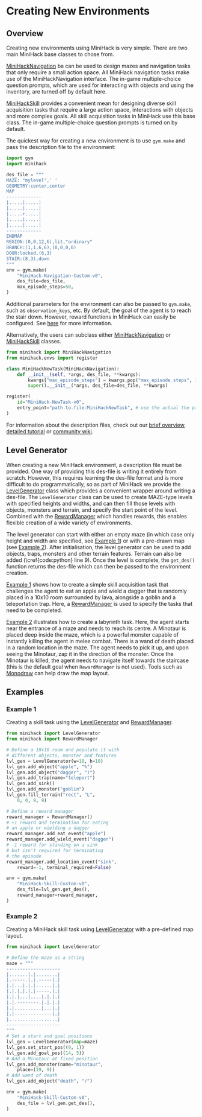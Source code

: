 # Creating New Environments

## Overview

Creating new environments using MiniHack is very simple. There are two main MiniHack base classes to chose from.

[MiniHackNavigation](../api/minihack.html#minihack.MiniHackNavigation) ba can be used to design mazes and navigation tasks that only require a small action space. All MiniHack navigation tasks make use of the MiniHackNavigation interface. The in-game multiple-choice question prompts, which are used for interacting with objects and using the inventory, are turned off by default here.

[MiniHackSkill](../api/minihack.html#minihack.MiniHackSkill) provides a convenient mean for designing diverse skill acquisition tasks that require a large action space, interactions with objects and more complex goals. All skill acquisition tasks in MiniHack use this base class. The in-game multiple-choice question prompts is turned on by default.

The quickest way for creating a new environment is to use `gym.make` and pass the description file to the environment:
```python
import gym
import minihack

des_file = """
MAZE: "mylevel",' '
GEOMETRY:center,center
MAP
-------------
|.....|.....|
|.....|.....|
|.....+.....|
|.....|.....|
|.....|.....|
-------------
ENDMAP
REGION:(0,0,12,6),lit,"ordinary"
BRANCH:(1,1,6,6),(0,0,0,0)
DOOR:locked,(6,3)
STAIR:(8,3),down
"""
env = gym.make(
    "MiniHack-Navigation-Custom-v0",
    des_file=des_file,
    max_episode_steps=50,
)
```

Additional parameters for the environment can also be passed to `gym.make`, such as `observation_keys`, etc.
By default, the goal of the agent is to reach the stair down. However, reward functions in MiniHack can easily be configured. See [here](../reward) for more information.

Alternatively, the users can subclass either [MiniHackNavigation](../api/minihack.html#minihack.MiniHackNavigation) or [MiniHackSkill](../api/minihack.html#minihack.MiniHackSkill) classes.

```python
from minihack import MiniHackNavigation
from minihack.envs import register

class MiniHackNewTask(MiniHackNavigation):
    def __init__(self, *args, des_file, **kwargs):
        kwargs["max_episode_steps"] = kwargs.pop("max_episode_steps", 1000)
        super().__init__(*args, des_file=des_file, **kwargs)

register(
    id="MiniHack-NewTask-v0",
    entry_point="path.to.file:MiniHackNewTask", # use the actual the path
)
```

For information about the description files, check out our [brief overview](./des_files), [detailed tutorial](../tutorials/des_file/index) or [community wiki](https://nethackwiki.com/wiki/Des-file_format).

## Level Generator

When creating a new MiniHack environment, a description file must be provided. One way of providing this des-file is writing it entirely from scratch. However, this requires learning the des-file format and is more difficult to do programmatically, so as part of MiniHack we provide the [LevelGenerator](../api/minihack.html#minihack.LevelGenerator) class which provides a convenient wrapper around writing a des-file. The `LevelGenerator` class can be used to create MAZE-type levels with specified heights and widths, and can then fill those levels with objects, monsters and terrain, and specify the start point of the level. Combined with the [RewardManager](../api/minihack.html#minihack.RewardManager) which handles rewards, this enables flexible creation of a wide variety of environments.

The level generator can start with either an empty maze (in which case only height and width are specified, see [Example 1](#example-1)) or with a pre-drawn map (see [Example 2](#example-2)). After initialisation, the level generator can be used to add objects, traps, monsters and other terrain features. Terrain can also be added (\cref{code:python} line 9). Once the level is complete, the `get_des()` function returns the des-file which can then be passed to the environment creation.

[Example 1](#example-1) shows how to create a simple skill acquisition task that challenges the agent to eat an apple and wield a dagger that is randomly placed in a 10x10 room surrounded by lava, alongside a goblin and a teleportation trap. Here, a [RewardManager](../api/minihack.html#minihack.RewardManager) is used to specify the tasks that need to be completed.

[Example 2](#example-2) illustrates how to create a labyrinth task. Here, the agent starts near the entrance of a maze and needs to reach its centre. A Minotaur is placed deep inside the maze, which is a powerful monster capable of instantly killing the agent in melee combat. There is a wand of death placed in a random location in the maze. The agent needs to pick it up, and upon seeing the Minotaur, zap it in the direction of the monster. Once the Minotaur is killed, the agent needs to navigate itself towards the staircase (this is the default goal when `RewardManager` is not used). Tools such as [Monodraw](https://monodraw.helftone.com) can help draw the map layout.

## Examples

### Example 1

Creating a skill task using the [LevelGenerator](../api/minihack.html#minihack.LevelGenerator) and [RewardManager](../api/minihack.html#minihack.RewardManager).

```python
from minihack import LevelGenerator
from minihack import RewardManager

# Define a 10x10 room and populate it with
# different objects, monster and features
lvl_gen = LevelGenerator(w=10, h=10)
lvl_gen.add_object("apple", "%")
lvl_gen.add_object("dagger", ")")
lvl_gen.add_trap(name="teleport")
lvl_gen.add_sink()
lvl_gen.add_monster("goblin")
lvl_gen.fill_terrain("rect", "L",
    0, 0, 9, 9)

# Define a reward manager
reward_manager = RewardManager()
# +1 reward and termination for eating
# an apple or wielding a dagger
reward_manager.add_eat_event("apple")
reward_manager.add_wield_event("dagger")
# -1 reward for standing on a sink
# but isn't required for terminating
# the episode
reward_manager.add_location_event("sink",
    reward=-1, terminal_required=False)

env = gym.make(
    "MiniHack-Skill-Custom-v0",
    des_file=lvl_gen.get_des(),
    reward_manager=reward_manager,
)
```

### Example 2

Creating a MiniHack skill task using [LevelGenerator](../api/minihack.html#minihack.LevelGenerator) with a pre-defined map layout.

```python
from minihack import LevelGenerator

# Define the maze as a string
maze = """
--------------------
|.......|.|........|
|.-----.|.|.-----|.|
|.|...|.|.|......|.|
|.|.|.|.|.|-----.|.|
|.|.|...|....|.|.|.|
|.|.--------.|.|.|.|
|.|..........|...|.|
|.|--------------|.|
|..................|
--------------------
"""
# Set a start and goal positions
lvl_gen = LevelGenerator(map=maze)
lvl_gen.set_start_pos((9, 1))
lvl_gen.add_goal_pos((14, 5))
# Add a Minotaur at fixed position
lvl_gen.add_monster(name="minotaur",
    place=(19, 9))
# Add wand of death
lvl_gen.add_object("death", "/")

env = gym.make(
    "MiniHack-Skill-Custom-v0",
    des_file = lvl_gen.get_des(),
)
```
